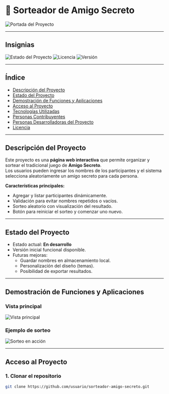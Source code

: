 # 🎁 Sorteador de Amigo Secreto

![Portada del Proyecto](./assets/portada.png)

---

## Insignias

![Estado del Proyecto](https://img.shields.io/badge/estado-en%20desarrollo-yellow)
![Licencia](https://img.shields.io/badge/licencia-MIT-blue)
![Versión](https://img.shields.io/badge/versión-1.0.0-green)

---

## Índice

- [Descripción del Proyecto](#descripción-del-proyecto)
- [Estado del Proyecto](#estado-del-proyecto)
- [Demostración de Funciones y Aplicaciones](#demostración-de-funciones-y-aplicaciones)
- [Acceso al Proyecto](#acceso-al-proyecto)
- [Tecnologías Utilizadas](#tecnologías-utilizadas)
- [Personas Contribuyentes](#personas-contribuyentes)
- [Personas Desarrolladoras del Proyecto](#personas-desarrolladoras-del-proyecto)
- [Licencia](#licencia)

---

## Descripción del Proyecto

Este proyecto es una **página web interactiva** que permite organizar y sortear el tradicional juego de **Amigo Secreto**.  
Los usuarios pueden ingresar los nombres de los participantes y el sistema selecciona aleatoriamente un amigo secreto para cada persona.

**Características principales:**

- Agregar y listar participantes dinámicamente.  
- Validación para evitar nombres repetidos o vacíos.  
- Sorteo aleatorio con visualización del resultado.  
- Botón para reiniciar el sorteo y comenzar uno nuevo.  

---

## Estado del Proyecto

- Estado actual: **En desarrollo**  
- Versión inicial funcional disponible.  
- Futuras mejoras:  
  - Guardar nombres en almacenamiento local.  
  - Personalización del diseño (temas).  
  - Posibilidad de exportar resultados.  

---

## Demostración de Funciones y Aplicaciones

### Vista principal
![Vista principal](./assets/demo-vista.png)

### Ejemplo de sorteo
![Sorteo en acción](./assets/demo-sorteo.gif)

---

## Acceso al Proyecto

### 1. Clonar el repositorio
```bash
git clone https://github.com/usuario/sorteador-amigo-secreto.git
